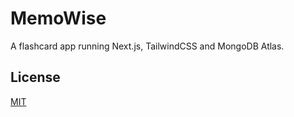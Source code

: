 # MemoWise

A flashcard app running Next.js, TailwindCSS and MongoDB Atlas.

## License

[MIT](LICENSE)
